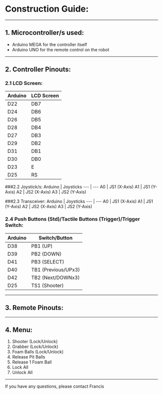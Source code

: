 # Construction Guide:
_______________________________________________________________________________________________________________________________
## 1. Microcontroller/s used:
* Arduino MEGA for the controller itself
* Arduino UNO for the remote control on the robot
_______________________________________________________________________________________________________________________________
## 2. Controller Pinouts:
### 2.1 LCD Screen:
Arduino | LCD Screen 
--- | --- 
D22 | DB7
D24 | DB6
D26 | DB5
D28 | DB4
D27 | DB3
D29 | DB2
D31 | DB1
D30 | DB0
D23 | E 
D25 | RS

###2.2 Joystick/s:
Arduino | Joysticks 
--- | --- 
A0 | JS1 (X-Axis)
A1 | JS1 (Y-Axis)
A2 | JS2 (X-Axis)
A3 | JS2 (Y-Axis)
 
###2.3 Transceiver:
Arduino | Joysticks 
--- | --- 
A0 | JS1 (X-Axis)
A1 | JS1 (Y-Axis)
A2 | JS2 (X-Axis)
A3 | JS2 (Y-Axis)

### 2.4 Push Buttons (Std)/Tactile Buttons (Trigger)/Trigger Switch:
Arduino | Switch/Button 
--- | --- 
D38 | PB1 (UP)
D39 | PB2 (DOWN)
D41 | PB3 (SELECT)
D40 | TB1 (Previous/UPx3)
D42 | TB2 (Next/DOWNx3)
D25 | TS1 (Shooter)
_______________________________________________________________________________________________________________________________
## 3. Remote Pinouts:
_______________________________________________________________________________________________________________________________
## 4. Menu:
1. Shooter (Lock/Unlock)
2. Grabber (Lock/Unlock)
3. Foam Balls (Lock/Unlock)
4. Release Pit Balls
5. Release 1 Foam Ball
6. Lock All
7. Unlock All
_______________________________________________________________________________________________________________________________
If you have any questions, please contact Francis